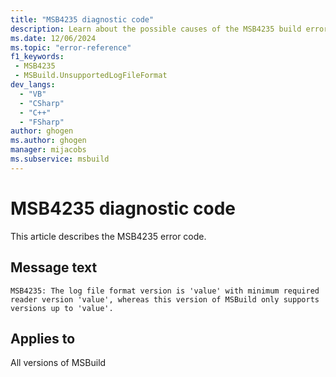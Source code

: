 ```yaml
---
title: "MSB4235 diagnostic code"
description: Learn about the possible causes of the MSB4235 build error, and get troubleshooting tips.
ms.date: 12/06/2024
ms.topic: "error-reference"
f1_keywords:
 - MSB4235
 - MSBuild.UnsupportedLogFileFormat
dev_langs:
  - "VB"
  - "CSharp"
  - "C++"
  - "FSharp"
author: ghogen
ms.author: ghogen
manager: mijacobs
ms.subservice: msbuild
---
```


# MSB4235 diagnostic code

<!-- :::ErrorDefinitionDescription::: -->
<!-- :::editable-content name="introDescription"::: -->
This article describes the MSB4235 error code.
<!-- :::editable-content-end::: -->

## Message text

`MSB4235: The log file format version is 'value' with minimum required reader version 'value', whereas this version of MSBuild only supports versions up to 'value'.`

<!-- :::editable-content name="postOutputDescription"::: -->
<!--
{StrBegin="MSB4235: "}
-->
<!-- :::editable-content-end::: -->
<!-- :::ErrorDefinitionDescription-end::: -->

## Applies to

All versions of MSBuild
